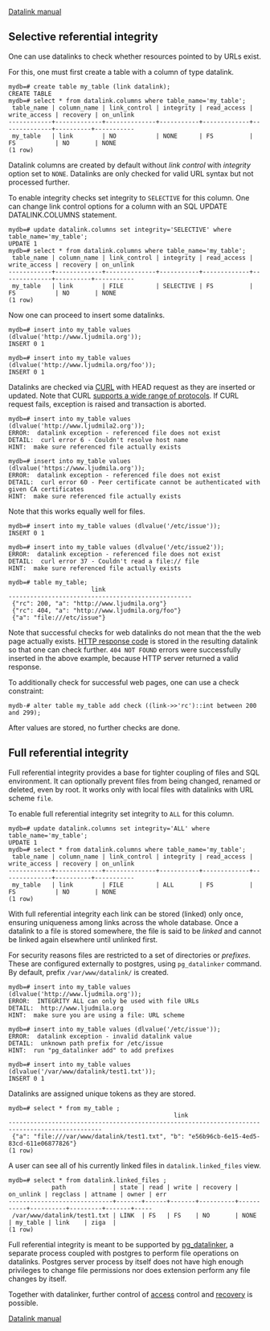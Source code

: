 [Datalink manual](README.md)

Selective referential integrity
-------------------------------

One can use datalinks to check whether resources pointed to by URLs exist.

For this, one must first create a table with a column of type datalink.

    mydb=# create table my_table (link datalink);
    CREATE TABLE
    mydb=# select * from datalink.columns where table_name='my_table';
     table_name | column_name | link_control | integrity | read_access | write_access | recovery | on_unlink 
    ------------+-------------+--------------+-----------+-------------+--------------+----------+-----------
     my_table   | link        | NO           | NONE      | FS          | FS           | NO       | NONE
    (1 row)

Datalink columns are created by default without *link control* with *integrity* option set to `NONE`.
Datalinks are only checked for valid URL syntax but not processed further.

To enable integrity checks set integrity to `SELECTIVE` for this column.
One can change link control options for a column with an SQL UPDATE DATALINK.COLUMNS statement.

    mydb=# update datalink.columns set integrity='SELECTIVE' where table_name='my_table';
    UPDATE 1
    mydb=# select * from datalink.columns where table_name='my_table';
     table_name | column_name | link_control | integrity | read_access | write_access | recovery | on_unlink 
    ------------+-------------+--------------+-----------+-------------+--------------+----------+-----------
     my_table   | link        | FILE         | SELECTIVE | FS          | FS           | NO       | NONE
    (1 row)

Now one can proceed to insert some datalinks.

    mydb=# insert into my_table values (dlvalue('http://www.ljudmila.org'));
    INSERT 0 1
    
    mydb=# insert into my_table values (dlvalue('http://www.ljudmila.org/foo'));
    INSERT 0 1
    
Datalinks are checked via [CURL](https://curl.se/) with HEAD request as they are inserted or updated.
Note that CURL [supports a wide range of protocols](https://curl.se/docs/comparison-table.html).
If CURL request fails, exception is raised and transaction is aborted.

    mydb=# insert into my_table values (dlvalue('http://www.ljudmila2.org'));
    ERROR:  datalink exception - referenced file does not exist
    DETAIL:  curl error 6 - Couldn't resolve host name
    HINT:  make sure referenced file actually exists
    
    mydb=# insert into my_table values (dlvalue('https://www.ljudmila.org'));
    ERROR:  datalink exception - referenced file does not exist    
    DETAIL:  curl error 60 - Peer certificate cannot be authenticated with given CA certificates
    HINT:  make sure referenced file actually exists

Note that this works equally well for files.

    mydb=# insert into my_table values (dlvalue('/etc/issue'));
    INSERT 0 1

    mydb=# insert into my_table values (dlvalue('/etc/issue2'));
    ERROR:  datalink exception - referenced file does not exist
    DETAIL:  curl error 37 - Couldn't read a file:// file
    HINT:  make sure referenced file actually exists

    mydb=# table my_table;
                           link                        
    ---------------------------------------------------
     {"rc": 200, "a": "http://www.ljudmila.org"}
     {"rc": 404, "a": "http://www.ljudmila.org/foo"}
     {"a": "file:///etc/issue"}
     
Note that successful checks for web datalinks do not mean that the the web page actually exists.
[HTTP response code](https://en.wikipedia.org/wiki/List_of_HTTP_status_codes) is stored in the resulting datalink so that one can check further.
`404 NOT FOUND` errors were successfully inserted in the above example, because HTTP server returned a valid response.

To additionally check for successful web pages, one can use a check constraint:

    mydb-# alter table my_table add check ((link->>'rc')::int between 200 and 299);


After values are stored, no further checks are done.

Full referential integrity
--------------------------

Full referential integrity provides a base for tighter coupling of files and SQL environment. 
It can optionally prevent files from being changed, renamed or deleted, even by root.
It works only with local files with datalinks with URL scheme `file`.

To enable full referential integrity set integrity to `ALL` for this column.

    mydb=# update datalink.columns set integrity='ALL' where table_name='my_table';
    UPDATE 1
    mydb=# select * from datalink.columns where table_name='my_table';
     table_name | column_name | link_control | integrity | read_access | write_access | recovery | on_unlink 
    ------------+-------------+--------------+-----------+-------------+--------------+----------+-----------
     my_table   | link        | FILE         | ALL       | FS          | FS           | NO       | NONE
    (1 row)

With full referential integrity each link can be stored (linked) only once, ensuring uniqueness among links across the whole database.
Once a datalink to a file is stored somewhere, the file is said to be *linked* and cannot be linked again elsewhere until unlinked first.

For security reasons files are restricted to a set of directories or *prefixes*. 
These are configured externally to postgres, using `pg_datalinker` command.
By default, prefix `/var/www/datalink/` is created.

    mydb=# insert into my_table values (dlvalue('http://www.ljudmila.org'));
    ERROR:  INTEGRITY ALL can only be used with file URLs
    DETAIL:  http://www.ljudmila.org
    HINT:  make sure you are using a file: URL scheme

    mydb=# insert into my_table values (dlvalue('/etc/issue'));
    ERROR:  datalink exception - invalid datalink value
    DETAIL:  unknown path prefix for /etc/issue
    HINT:  run "pg_datalinker add" to add prefixes

    mydb=# insert into my_table values (dlvalue('/var/www/datalink/test1.txt'));
    INSERT 0 1

Datalinks are assigned unique tokens as they are stored.

    mydb=# select * from my_table ;
                                                  link                                              
    ------------------------------------------------------------------------------------------------
     {"a": "file:///var/www/datalink/test1.txt", "b": "e56b96cb-6e15-4ed5-83cd-611e06877826"}
    (1 row)
    
A user can see all of his currently linked files in `datalink.linked_files` view.

    mydb=# select * from datalink.linked_files ;
                path             | state | read | write | recovery | on_unlink | regclass | attname | owner | err 
    -----------------------------+-------+------+-------+----------+-----------+----------+---------+-------+-----
     /var/www/datalink/test1.txt | LINK  | FS   | FS    | NO       | NONE      | my_table | link    | ziga  | 
    (1 row)

Full referential integrity is meant to be supported by [pg_datalinker](pg_datalinker.md), a separate process coupled with postgres
to perform file operations on datalinks. Postgres server process by itself does not have high enough privileges to change file permissions nor does 
extension perform any file changes by itself. 

Together with datalinker, further control of [access](access.md) control and [recovery](recovery.md) is possible.

[Datalink manual](README.md)
